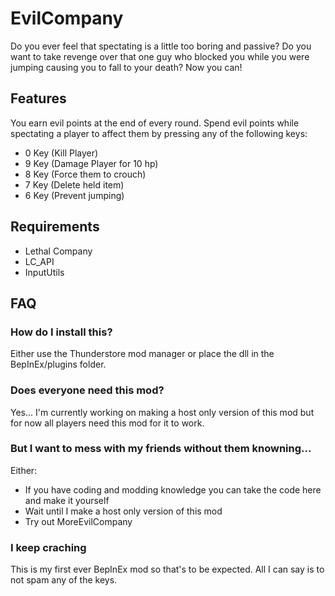 # EvilCompany
Do you ever feel that spectating is a little too boring and passive? Do you want to take revenge over that one guy who blocked you while you were jumping causing you to fall to your death? Now you can!

## Features
You earn evil points at the end of every round. Spend evil points while spectating a player to affect them by pressing any of the following keys:
- 0 Key (Kill Player)
- 9 Key (Damage Player for 10 hp)
- 8 Key (Force them to crouch)
- 7 Key (Delete held item)
- 6 Key (Prevent jumping)

## Requirements
* Lethal Company
* LC_API
* InputUtils

## FAQ
### How do I install this?
Either use the Thunderstore mod manager or place the dll in the BepInEx/plugins folder.

### Does everyone need this mod?
Yes... I'm currently working on making a host only version of this mod but for now all players need this mod for it to work.

### But I want to mess with my friends without them knowning...
Either:
- If you have coding and modding knowledge you can take the code here and make it yourself
- Wait until I make a host only version of this mod
- Try out MoreEvilCompany

### I keep craching
This is my first ever BepInEx mod so that's to be expected. All I can say is to not spam any of the keys.